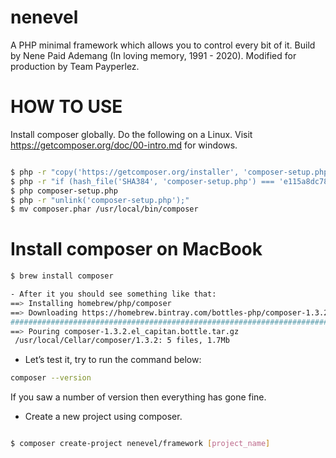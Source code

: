 # nenevel
 A PHP minimal framework which allows you to control every bit of it. Build by Nene Paid Ademang (In loving memory, 1991 - 2020). Modified for production by Team Payperlez.

# HOW TO USE

Install composer globally. Do the following on a Linux. Visit https://getcomposer.org/doc/00-intro.md for windows.


```bash

$ php -r "copy('https://getcomposer.org/installer', 'composer-setup.php');"
$ php -r "if (hash_file('SHA384', 'composer-setup.php') === 'e115a8dc7871f15d853148a7fbac7da27d6c0030b848d9b3dc09e2a0388afed865e6a3d6b3c0fad45c48e2b5fc1196ae') { echo 'Installer verified'; } else { echo 'Installer corrupt'; unlink('composer-setup.php'); } echo PHP_EOL;"
$ php composer-setup.php
$ php -r "unlink('composer-setup.php');"
$ mv composer.phar /usr/local/bin/composer

```
# Install composer on MacBook
```bash
$ brew install composer

- After it you should see something like that:
==> Installing homebrew/php/composer
==> Downloading https://homebrew.bintray.com/bottles-php/composer-1.3.2.el_capitan.bottle.tar.gz
######################################################################## 100.0%
==> Pouring composer-1.3.2.el_capitan.bottle.tar.gz
 /usr/local/Cellar/composer/1.3.2: 5 files, 1.7Mb
```
- Let’s test it, try to run the command below:
```bash
composer --version
```
If you saw a number of version then everything has gone fine.

- Create a new project using composer.

```bash

$ composer create-project nenevel/framework [project_name]

```
